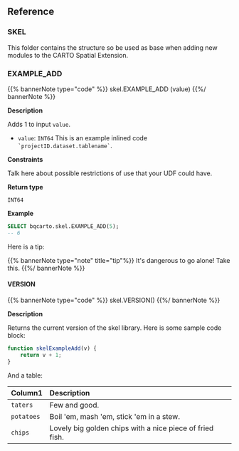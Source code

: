 ## Reference

### SKEL

This folder contains the structure so be used as base when adding new modules to the CARTO Spatial Extension.

### EXAMPLE_ADD

{{% bannerNote type="code" %}}
skel.EXAMPLE_ADD (value)
{{%/ bannerNote %}}

**Description**

Adds 1 to input `value`.

* `value`: `INT64` This is an example inlined code <code>\`projectID.dataset.tablename\`</code>.

**Constraints**

Talk here about possible restrictions of use that your UDF could have.

**Return type**

`INT64`

**Example**

```sql
SELECT bqcarto.skel.EXAMPLE_ADD(5);
-- 6
```

Here is a tip:

{{% bannerNote type="note" title="tip"%}}
It's dangerous to go alone! Take this.
{{%/ bannerNote %}}

#### VERSION

{{% bannerNote type="code" %}}
skel.VERSION()
{{%/ bannerNote %}}

**Description**

Returns the current version of the skel library. Here is some sample code block:

```js
function skelExampleAdd(v) {
    return v + 1;
}
```

And a table:

| Column1 | Description |
| :----- | :------ |
|`taters`| Few and good. |
|`potatoes`| Boil 'em, mash 'em, stick 'em in a stew.|
|`chips`| Lovely big golden chips with a nice piece of fried fish.|
